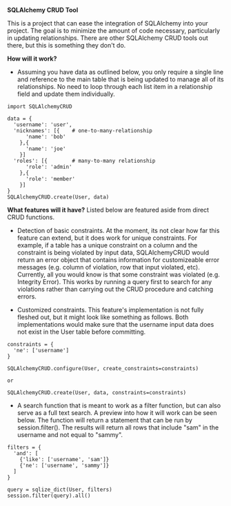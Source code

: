 **SQLAlchemy CRUD Tool**

This is a project that can ease the integration of SQLAlchemy into your project. The goal is to minimize the amount of code necessary, particularly in updating relationships. There are other SQLAlchemy CRUD tools out there, but this is something they don't do.

**How will it work?**

- Assuming you have data as outlined below, you only require a single line and reference to the main table that is being updated to manage all of its relationships. No need to loop through each list item in a relationship field and update them individually.
```
import SQLAlchemyCRUD

data = {
  'username': 'user',
  'nicknames': [{    # one-to-many-relationship
      'name': 'bob'
    },{
      'name': 'joe'
    }]
  'roles': [{        # many-to-many relationship
      'role': 'admin'
    },{
      'role': 'member'
    }]
}
SQLAlchemyCRUD.create(User, data)
```



**What features will it have?**
Listed below are featured aside from direct CRUD functions.

- Detection of basic constraints. At the moment, its not clear how far this feature can extend, but it does work for unique constraints. For example, if a table has a unique constraint on a column and the constraint is being violated by input data, SQLAlchemyCRUD would return an error object that contains information for customizeable error messages (e.g. column of violation, row that input violated, etc). Currently, all you would know is that some constraint was violated (e.g. Integrity Error). This works by running a query first to search for any violations rather than carrying out the CRUD procedure and catching errors.


- Customized constraints. This feature's implementation is not fully fleshed out, but it might look like something as follows. Both implementations would make sure that the username input data does not exist in the User table before committing.
```
constraints = {
  'ne': ['username']
}

SQLAlchemyCRUD.configure(User, create_constraints=constraints)

or

SQLAlchemyCRUD.create(User, data, constraints=constraints)
```

- A search function that is meant to work as a filter function, but can also serve as a full text search. A preview into how it will work can be seen below. The function will return a statement that can be run by session.filter(). The results will return all rows that include "sam" in the username and not equal to "sammy".
```
filters = {
  'and': [
    {'like': ['username', 'sam']}
    {'ne': ['username', 'sammy']}
  ]
}

query = sqlize_dict(User, filters)
session.filter(query).all()
```
